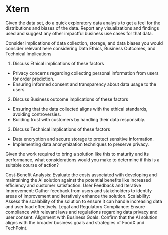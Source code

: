 # Xtern
Given the data set, do a quick exploratory data analysis to get a feel for the distributions and biases of the data.  Report any visualizations and findings used and suggest any other impactful business use cases for that data.



Consider implications of data collection, storage, and data biases you would consider relevant here considering Data Ethics, Business Outcomes, and Technical Implications

1. Discuss Ethical implications of these factors
* Privacy concerns regarding collecting personal information from users for order prediction.
* Ensuring informed consent and transparency about data usage to the users.
2. Discuss Business outcome implications of these factors
* Ensuring that the data collected aligns with the ethical standards, avoiding controversies.
* Building trust with customers by handling their data responsibly.
3. Discuss Technical implications of these factors
* Data encryption and secure storage to protect sensitive information.
* Implementing data anonymization techniques to preserve privacy.

Given the work required to bring a solution like this to maturity and its performance, what considerations would you make to determine if this is a suitable course of action?

Cost-Benefit Analysis:
Evaluate the costs associated with developing and maintaining the AI solution against the potential benefits like increased efficiency and customer satisfaction.
User Feedback and Iterative Improvement:
Gather feedback from users and stakeholders to identify areas of improvement and iteratively enhance the solution.
Scalability:
Assess the scalability of the solution to ensure it can handle increasing data and user load effectively.
Legal and Regulatory Compliance:
Ensure compliance with relevant laws and regulations regarding data privacy and user consent.
Alignment with Business Goals:
Confirm that the AI solution aligns with the broader business goals and strategies of FoodX and TechPoint.
